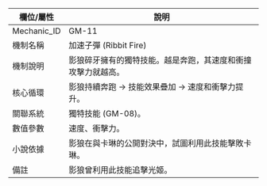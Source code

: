 | 欄位/屬性 | 說明 |
|---|---|
| Mechanic_ID | GM-11 |
| 機制名稱 | 加速子彈 (Ribbit Fire) |
| 機制說明 | 影狼碎牙擁有的獨特技能。越是奔跑，其速度和衝撞攻擊力就越高。 |
| 核心循環 | 影狼持續奔跑 -> 技能效果疊加 -> 速度和衝擊力提升。 |
| 關聯系統 | 獨特技能 (GM-08)。 |
| 數值參數 | 速度、衝擊力。 |
| 小說依據 | 影狼在與卡琳的公開對決中，試圖利用此技能擊敗卡琳。 |
| 備註 | 影狼曾利用此技能追擊光姬。 |
